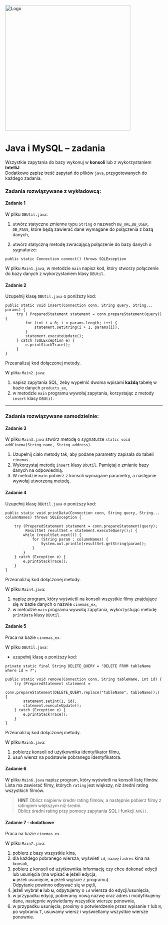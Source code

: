 <img alt="Logo" src="http://coderslab.pl/svg/logo-coderslab.svg" width="400">

#  Java i MySQL – zadania

Wszystkie zapytania do bazy wykonuj w **konsoli** lub z wykorzystaniem **IntelliJ**.  
Dodatkowo zapisz treść zapytań do plików ``java``, przygotowanych do każdego zadania.  


### Zadania rozwiązywane z wykładowcą:

#### Zadanie 1

W pliku `DBUtil.java`:
1. utwórz statyczne zmienne typu `String` o nazwach `DB_URL`,`DB_USER`, `DB_PASS`, 
 które będą zawierać dane wymagane do połączenia z bazą danych,
 
2. utwórz statyczną metodę zwracającą połączenie do bazy danych o sygnaturze:

`public static Connection connect() throws SQLException`


W pliku `Main1.java`, w metodzie `main` napisz kod, który stworzy połączenie do bazy danych z wykorzystaniem klasy `DBUtil`.

#### Zadanie 2

Uzupełnij klasę `DBUtil.java` o poniższy kod:
```  
public static void insert(Connection conn, String query, String... params) {
     try ( PreparedStatement statement = conn.prepareStatement(query)) {
         for (int i = 0; i < params.length; i++) {
             statement.setString(i + 1, params[i]);
         }
         statement.executeUpdate();
     } catch (SQLException e) {
         e.printStackTrace();
     }
}
```
Przeanalizuj kod dołączonej metody.

W pliku `Main2.java`:  

1. napisz zapytania SQL, żeby wypełnić dwoma wpisami **każdą** tabelę w bazie danych ```products_ex```,
2. w metodzie `main` programu wywołaj zapytania, korzystając z metody `insert` klasy `DBUtil`.


-----------------------------------------------------------------------------


### Zadania rozwiązywane samodzielnie:

#### Zadanie 3

W pliku `Main3.java` stwórz metodę o sygnaturze `static void addCinema(String name, String address)`.

1. Uzupełnij ciało metody tak, aby podane parametry zapisała do tabeli `cinemas`.
2. Wykorzystaj metodę `insert` klasy `DbUtil`. Pamiętaj o zmianie bazy danych na odpowiednią.
3. W metodzie `main` pobierz z konsoli wymagane parametry, a następnie wywołaj utworzoną metodę.

#### Zadanie 4

Uzupełnij klasę `DBUtil.java` o poniższy kod:
```  
public static void printData(Connection conn, String query, String... columnNames) throws SQLException {

    try (PreparedStatement statement = conn.prepareStatement(query);
         ResultSet resultSet = statement.executeQuery();) {
        while (resultSet.next()) {
            for (String param : columnNames) {
                System.out.println(resultSet.getString(param));
            }
        }
    } catch (Exception e) {
        e.printStackTrace();
    }
}
```
Przeanalizuj kod dołączonej metody.

W pliku `Main4.java`:

1. napisz program, który wyświetli na konsoli wszystkie filmy znajdujące się w bazie danych o nazwie ```cinemas_ex```,
2. w metodzie `main` programu wywołaj zapytania, wykorzystując metodę `printData` klasy `DBUtil`.


#### Zadanie 5

Praca na bazie `cinemas_ex`.


W pliku `DBUtil.java`:
 - uzupełnij klasę o poniższy kod:
```  
private static final String DELETE_QUERY = "DELETE FROM tableName where id = ?";

public static void remove(Connection conn, String tableName, int id) {
    try (PreparedStatement statement = 
                    conn.prepareStatement(DELETE_QUERY.replace("tableName", tableName));) {
        statement.setInt(1, id);
        statement.executeUpdate();
    } catch (Exception e) {
        e.printStackTrace();
    }
}
```
Przeanalizuj kod dołączonej metody.

W pliku `Main5.java`:  

1. pobierzz konsoli od użytkownika identyfikator filmu,
2. usuń wiersz na podstawie pobranego identyfikatora.


#### Zadanie 6

W pliku `Main6.java` napisz program, który wyświetli na konsoli listę filmów.  
Lista ma zawierać filmy, których `rating` jest większy, niż średni rating wszystkich filmów.  
  
>**HINT**
>Oblicz najpierw średni rating filmów, a następnie pobierz filmy z ratingiem większym niż średni.  
>Oblicz średni rating przy pomocy zapytania SQL i funkcji `AVG()`.


#### Zadanie 7 – dodatkowe

Praca na bazie `cinemas_ex`.  

W pliku `Main7.java`:  
1. pobierz z bazy wszystkie kina,
2. dla każdego pobranego wiersza, wyświetl `id`, `nazwę` i `adres` kina na konsoli,
3. pobierz z konsoli od użytkownika informację czy chce dokonać edycji lub usunięcia (ma wpisać **e** jeżeli edycja,  
**u** jeżeli usunięcie, **x** jeżeli wyjście z programu).  
Odpytanie powinno odbywać się w pętli,
4. jeżeli wybrał **e** lub **u**, odpytujemy o `id` wiersza do edycji/usunięcia,
5. w przypadku edycji, pobieramy nową nazwę oraz adres i modyfikujemy dane, następnie wyświetlamy wszystkie wiersze ponownie,
6. w przypadku usunięcia, prosimy o potwierdzenie przez wpisanie `T` lub `N`, po wybraniu `T`,
 usuwamy wiersz i wyświetlamy wszystkie wiersze ponownie.

